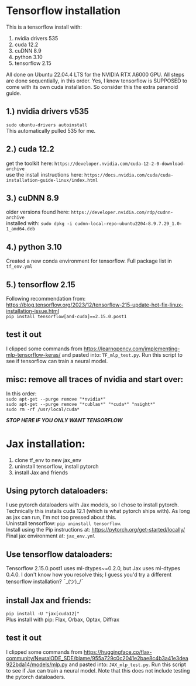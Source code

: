 Tensorflow installation
========================
This is a tensorflow install with:  
1. nvidia drivers 535  
2. cuda 12.2  
3. cuDNN 8.9  
4. python 3.10  
5. tensorflow 2.15  

All done on Ubuntu 22.04.4 LTS for the NVIDIA RTX A6000 GPU. All steps are done sequentially, in this order. Yes, I know tensorflow is SUPPOSED to come with its own cuda installation. So consider this the extra paranoid guide.


1.) nvidia drivers v535
-----------------------
`sudo ubuntu-drivers autoinstall`  
This automatically pulled 535 for me.


2.) cuda 12.2
--------------
get the toolkit here: `https://developer.nvidia.com/cuda-12-2-0-download-archive`  
use the install instructions here: `https://docs.nvidia.com/cuda/cuda-installation-guide-linux/index.html`


3.) cuDNN 8.9
--------------
older versions found here: `https://developer.nvidia.com/rdp/cudnn-archive`  
installed with: `sudo dpkg -i cudnn-local-repo-ubuntu2204-8.9.7.29_1.0-1_amd64.deb`


4.) python 3.10
---------------
Created a new conda environment for tensorflow. Full package list in `tf_env.yml`


5.) tensorflow 2.15
--------------------
Following recommendation from: https://blog.tensorflow.org/2023/12/tensorflow-215-update-hot-fix-linux-installation-issue.html  
`pip install tensorflow[and-cuda]==2.15.0.post1`


test it out
------------
I clipped some commands from https://learnopencv.com/implementing-mlp-tensorflow-keras/ and pasted into: `TF_mlp_test.py`. Run this script to see if tensorflow can train a neural model.


misc: remove all traces of nvidia and start over:
--------------------------------------------------
In this order:  
`sudo apt-get --purge remove "*nvidia*"`  
`sudo apt-get --purge remove "*cublas*" "*cuda*" "nsight*"`  
`sudo rm -rf /usr/local/cuda*`  

***STOP HERE IF YOU ONLY WANT TENSORFLOW***

Jax installation:
==================
1. clone tf_env to new jax_env
2. uninstall tensorflow, install pytorch
3. install Jax and friends

Using pytorch dataloaders:
---------------------------
I use pytorch dataloaders with Jax models, so I chose to install pytorch. Technically this installs cuda 12.1 (which is what pytorch ships with). As long as jax can run, I'm not too pressed about this.  
Uninstall tensorflow: `pip uninstall tensorflow`.  
Install using the Pip instructions at: https://pytorch.org/get-started/locally/  
Final jax environment at: `jax_env.yml`

Use tensorflow dataloaders:
----------------------------
Tensorflow 2.15.0.post1 uses ml-dtypes~=0.2.0, but Jax uses ml-dtypes 0.4.0. I don't know how you resolve this; I guess you'd try a different tensorflow installation? ¯\_(ツ)_/¯  

install Jax and friends:
-------------------------
`pip install -U "jax[cuda12]"`  
Plus install with pip: Flax, Orbax, Optax, Diffrax

test it out
------------
I clipped some commands from https://huggingface.co/flax-community/NeuralODE_SDE/blame/955a729c0c2041e2bae8c4b3a41e3dea922bda14/models/mlp.py and pasted into: `JAX_mlp_test.py`. Run this script to see if Jax can train a neural model. Note that this does not include testing the pytorch dataloaders.

